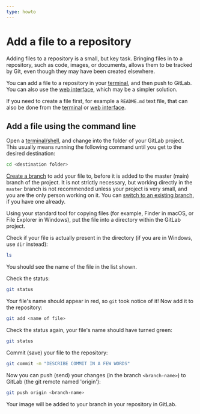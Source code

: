```yaml
---
type: howto
---
```


# Add a file to a repository

Adding files to a repository is a small, but key task. Bringing files in to a repository,
such as code, images, or documents, allows them to be tracked by Git, even though they
may have been created elsewhere.

You can add a file to a repository in your [terminal](#add-a-file-using-the-command-line), and
then push to GitLab. You can also use the [web interface](../user/project/repository/web_editor.md#upload-a-file),
which may be a simpler solution.

If you need to create a file first, for example a `README.md` text file, that can
also be done from the [terminal](command-line-commands.md#create-a-text-file-in-the-current-directory) or
[web interface](../user/project/repository/web_editor.md#create-a-file).

## Add a file using the command line

Open a [terminal/shell](command-line-commands.md), and change into the folder of your
GitLab project. This usually means running the following command until you get
to the desired destination:

```sh
cd <destination folder>
```

[Create a branch](create-branch.md) to add your file to, before it is added to the master
(main) branch of the project. It is not strictly necessary, but working directly in
the `master` branch is not recommended unless your project is very small, and you are
the only person working on it. You can [switch to an existing branch](start-using-git.md#work-on-an-existing-branch),
if you have one already.

Using your standard tool for copying files (for example, Finder in macOS, or File Explorer
in Windows), put the file into a directory within the GitLab project.

Check if your file is actually present in the directory (if you are in Windows,
use `dir` instead):

```sh
ls
```

You should see the name of the file in the list shown.

Check the status:

```sh
git status
```

Your file's name should appear in red, so `git` took notice of it! Now add it
to the repository:

```sh
git add <name of file>
```

Check the status again, your file's name should have turned green:

```sh
git status
```

Commit (save) your file to the repository:

```sh
git commit -m "DESCRIBE COMMIT IN A FEW WORDS"
```

Now you can push (send) your changes (in the branch `<branch-name>`) to GitLab
(the git remote named 'origin'):

```sh
git push origin <branch-name>
```

Your image will be added to your branch in your repository in GitLab.

<!-- ## Troubleshooting

Include any troubleshooting steps that you can foresee. If you know beforehand what issues
one might have when setting this up, or when something is changed, or on upgrading, it's
important to describe those, too. Think of things that may go wrong and include them here.
This is important to minimize requests for support, and to avoid doc comments with
questions that you know someone might ask.

Each scenario can be a third-level heading, e.g. `### Getting error message X`.
If you have none to add when creating a doc, leave this section in place
but commented out to help encourage others to add to it in the future. -->
